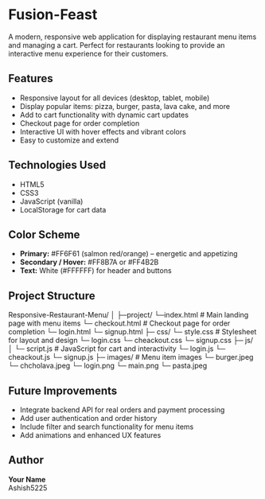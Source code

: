 # Fusion-Feast

A modern, responsive web application for displaying restaurant menu items and managing a cart. Perfect for restaurants looking to provide an interactive menu experience for their customers.

## Features

- Responsive layout for all devices (desktop, tablet, mobile)
- Display popular items: pizza, burger, pasta, lava cake, and more
- Add to cart functionality with dynamic cart updates
- Checkout page for order completion
- Interactive UI with hover effects and vibrant colors
- Easy to customize and extend

## Technologies Used

- HTML5
- CSS3
- JavaScript (vanilla)
- LocalStorage for cart data

## Color Scheme

- **Primary:** #FF6F61 (salmon red/orange) – energetic and appetizing
- **Secondary / Hover:** #FF8B7A or #FF4B2B
- **Text:** White (#FFFFFF) for header and buttons

## Project Structure
Responsive-Restaurant-Menu/
│
├─project/
 └─index.html          # Main landing page with menu items
 └─ checkout.html       # Checkout page for order completion
 └─ login.html
 └─ signup.html
├─ css/
   └─ style.css       # Stylesheet for layout and design
   └─ login.css
   └─ cheackout.css
   └─ signup.css
├─ js/
│   └─ script.js       # JavaScript for cart and interactivity
    └─ login.js
    └─ cheackout.js
    └─ signup.js
├─ images/             # Menu item images
    └─ burger.jpeg
    └─ chcholava.jpeg
    └─ login.png
    └─ main.png
    └─ pasta.jpeg
    
## Future Improvements

- Integrate backend API for real orders and payment processing
- Add user authentication and order history
- Include filter and search functionality for menu items
- Add animations and enhanced UX features

## Author

**Your Name**  
Ashish5225